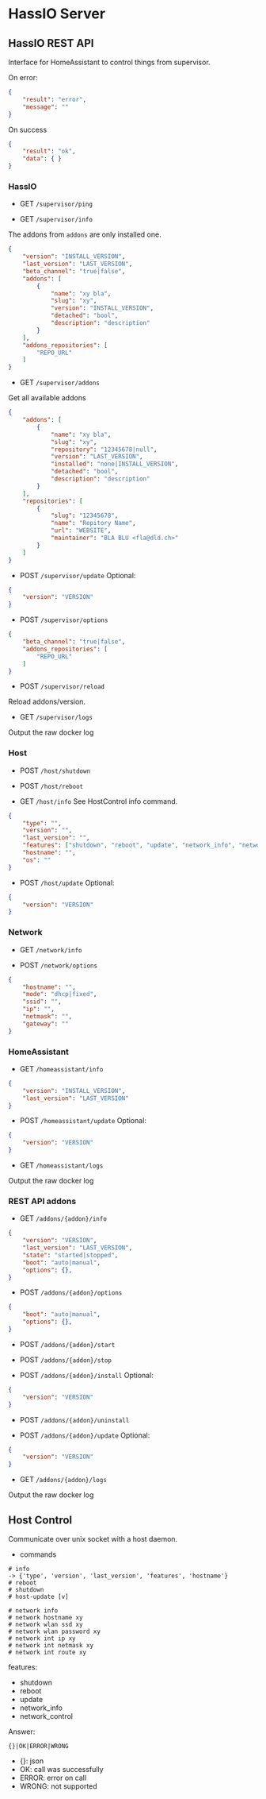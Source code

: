 # HassIO Server

## HassIO REST API

Interface for HomeAssistant to control things from supervisor.

On error:
```json
{
    "result": "error",
    "message": ""
}
```

On success
```json
{
    "result": "ok",
    "data": { }
}
```

### HassIO

- GET `/supervisor/ping`

- GET `/supervisor/info`

The addons from `addons` are only installed one.

```json
{
    "version": "INSTALL_VERSION",
    "last_version": "LAST_VERSION",
    "beta_channel": "true|false",
    "addons": [
        {
            "name": "xy bla",
            "slug": "xy",
            "version": "INSTALL_VERSION",
            "detached": "bool",
            "description": "description"
        }
    ],
    "addons_repositories": [
        "REPO_URL"
    ]
}
```

- GET `/supervisor/addons`

Get all available addons

```json
{
    "addons": [
        {
            "name": "xy bla",
            "slug": "xy",
            "repository": "12345678|null",
            "version": "LAST_VERSION",
            "installed": "none|INSTALL_VERSION",
            "detached": "bool",
            "description": "description"
        }
    ],
    "repositories": [
        {
            "slug": "12345678",
            "name": "Repitory Name",
            "url": "WEBSITE",
            "maintainer": "BLA BLU <fla@dld.ch>"
        }
    ]
}
```

- POST `/supervisor/update`
Optional:
```json
{
    "version": "VERSION"
}
```

- POST `/supervisor/options`
```json
{
    "beta_channel": "true|false",
    "addons_repositories": [
        "REPO_URL"
    ]
}
```

- POST `/supervisor/reload`

Reload addons/version.

- GET `/supervisor/logs`

Output the raw docker log

### Host

- POST `/host/shutdown`

- POST `/host/reboot`

- GET `/host/info`
See HostControl info command.
```json
{
    "type": "",
    "version": "",
    "last_version": "",
    "features": ["shutdown", "reboot", "update", "network_info", "network_control"],
    "hostname": "",
    "os": ""
}
```

- POST `/host/update`
Optional:
```json
{
    "version": "VERSION"
}
```

### Network

- GET `/network/info`

- POST `/network/options`
```json
{
    "hostname": "",
    "mode": "dhcp|fixed",
    "ssid": "",
    "ip": "",
    "netmask": "",
    "gateway": ""
}
```

### HomeAssistant

- GET `/homeassistant/info`

```json
{
    "version": "INSTALL_VERSION",
    "last_version": "LAST_VERSION"
}
```

- POST `/homeassistant/update`
Optional:
```json
{
    "version": "VERSION"
}
```

- GET `/homeassistant/logs`

Output the raw docker log

### REST API addons

- GET `/addons/{addon}/info`
```json
{
    "version": "VERSION",
    "last_version": "LAST_VERSION",
    "state": "started|stopped",
    "boot": "auto|manual",
    "options": {},
}
```

- POST `/addons/{addon}/options`
```json
{
    "boot": "auto|manual",
    "options": {},
}
```

- POST `/addons/{addon}/start`

- POST `/addons/{addon}/stop`

- POST `/addons/{addon}/install`
Optional:
```json
{
    "version": "VERSION"
}
```

- POST `/addons/{addon}/uninstall`

- POST `/addons/{addon}/update`
Optional:
```json
{
    "version": "VERSION"
}
```

- GET `/addons/{addon}/logs`

Output the raw docker log

## Host Control

Communicate over unix socket with a host daemon.

- commands
```
# info
-> {'type', 'version', 'last_version', 'features', 'hostname'}
# reboot
# shutdown
# host-update [v]

# network info
# network hostname xy
# network wlan ssd xy
# network wlan password xy
# network int ip xy
# network int netmask xy
# network int route xy
```

features:
- shutdown
- reboot
- update
- network_info
- network_control

Answer:
```
{}|OK|ERROR|WRONG
```

- {}: json
- OK: call was successfully
- ERROR: error on call
- WRONG: not supported
